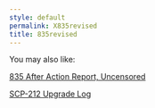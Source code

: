 ```yaml
---
style: default
permalink: X835revised
title: 835revised
---
```

You may also like:

[835 After Action Report, Uncensored](http://scp-wiki.net/835aarfull)

[SCP-212 Upgrade Log](http://scp-wiki.net/scp-212-upgrade-log)

